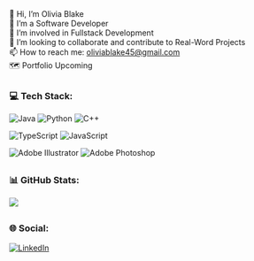 ##
👋 Hi, I’m Olivia Blake<br>👀 I’m a Software Developer<br>🌱 I’m involved in Fullstack Development<br>💞️ I’m looking to collaborate and contribute to Real-Word Projects<br>📫 How to reach me: oliviablake45@gmail.com<br>🗺️ Portfolio Upcoming
##
### 💻 Tech Stack:
![Java](https://img.shields.io/badge/java-%23ED8B00.svg?style=flat&logo=java&logoColor=white)
![Python](https://img.shields.io/badge/python-3670A0?style=flat&logo=python&logoColor=ffdd54)
![C++](https://img.shields.io/badge/c++-%2300599C.svg?style=flat&logo=c%2B%2B&logoColor=white)
<!--- ![Spring](https://img.shields.io/badge/spring-%236DB33F.svg?style=flat&logo=spring&logoColor=white) --->

![TypeScript](https://img.shields.io/badge/typescript-%23007ACC.svg?style=flat&logo=typescript&logoColor=white)
![JavaScript](https://img.shields.io/badge/javascript-%23323330.svg?style=flat&logo=javascript&logoColor=%23F7DF1E)
<!---![React](https://img.shields.io/badge/react-%2320232a.svg?style=flat&logo=react&logoColor=%2361DAFB)--->
<!---![TailwindCSS](https://img.shields.io/badge/tailwindcss-%2338B2AC.svg?style=flat&logo=tailwind-css&logoColor=white) --->
<!--<br><br>-->
<!--![Dart](https://img.shields.io/badge/dart-%230175C2.svg?style=flat&logo=dart&logoColor=white)-->
<!--![Flutter](https://img.shields.io/badge/Flutter-%2302569B.svg?style=flat&logo=Flutter&logoColor=white)-->
<!--<br><br>-->
<!--![AWS](https://img.shields.io/badge/AWS-%23FF9900.svg?style=flat&logo=amazon-aws&logoColor=white)-->
<!--![Firebase](https://img.shields.io/badge/firebase-%23039BE5.svg?style=flat&logo=firebase)-->
<!--<br><br>-->
<!--![MySQL](https://img.shields.io/badge/mysql-%2300f.svg?style=flat&logo=mysql&logoColor=white)-->
<!--![MicrosoftSQLServer](https://img.shields.io/badge/Microsoft%20SQL%20Sever-CC2927?style=flat&logo=microsoft%20sql%20server&logoColor=white) -->
<!--![Postgres](https://img.shields.io/badge/postgres-%23316192.svg?style=flat&logo=postgresql&logoColor=white) -->
<!--<br><br>-->
![Adobe Illustrator](https://img.shields.io/badge/adobeillustrator-%23FF9A00.svg?style=flat&logo=adobeillustrator&logoColor=white)
![Adobe Photoshop](https://img.shields.io/badge/adobephotoshop-%2331A8FF.svg?style=flat&logo=adobephotoshop&logoColor=white)
<!--![Adobe XD](https://img.shields.io/badge/Adobe%20XD-470137?style=flat&logo=Adobe%20XD&logoColor=#FF61F6)-->
<!--![Affinity Suite](https://img.shields.io/badge/affinitydesginer-%231B72BE.svg?style=flat&logo=affinity-designer&logoColor=white)-->
##
### 📊 GitHub Stats:
![](https://github-readme-streak-stats.herokuapp.com/?user=OliviaBlakeA&theme=radical&hide_border=true)
##
### 🌐 Social:
[![LinkedIn](https://img.shields.io/badge/LinkedIn-%230077B5.svg?logo=linkedin&logoColor=white)](https://www.linkedin.com/in/olivia-blake-b616241b5/)
<!-- Proudly created with GPRM ( https://gprm.itsvg.in ) -->
##
